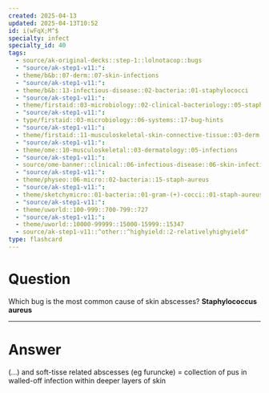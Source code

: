 ```yaml
---
created: 2025-04-13
updated: 2025-04-13T10:52
id: i(wFqX;M^$
specialty: infect
specialty_id: 40
tags:
  - source/ak-original-decks::step-1::lolnotacop::bugs
  - "source/ak-step1-v11:": 
  - theme/b&b::07-derm::07-skin-infections
  - "source/ak-step1-v11:": 
  - theme/b&b::13-infectious-disease::02-bacteria::01-staphylococci
  - "source/ak-step1-v11:": 
  - theme/firstaid::03-microbiology::02-clinical-bacteriology::05-staph-aureus
  - "source/ak-step1-v11:": 
  - type/firstaid::03-microbiology::06-systems::17-bug-hints
  - "source/ak-step1-v11:": 
  - theme/firstaid::11-musculoskeletal-skin-connective-tissue::03-derm::09-skin-infections::bacterial::abscess
  - "source/ak-step1-v11:": 
  - theme/ome::10-musculoskeletal::03-dermatology::05-infections
  - "source/ak-step1-v11:": 
  - source/ome-banner::clinical::06-infectious-disease::06-skin-infections
  - "source/ak-step1-v11:": 
  - theme/physeo::06-micro::02-bacteria::15-staph-aureus
  - "source/ak-step1-v11:": 
  - theme/sketchymicro::01-bacteria::01-gram-(+)-cocci::01-staph-aureus
  - "source/ak-step1-v11:": 
  - theme/uworld::100-999::700-799::727
  - "source/ak-step1-v11:": 
  - theme/uworld::10000-99999::15000-15999::15347
  - source/ak-step1-v11::^other::^highyield::2-relativelyhighyield"
type: flashcard
---
```


# Question
Which bug is the most common cause of skin abscesses? **Staphylococcus aureus**

---

# Answer
(...) and soft-tisse related abscesses (eg furuncke) = collection of pus in walled-off infection within deeper layers of skin